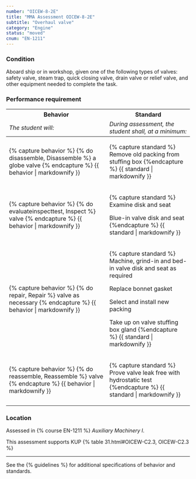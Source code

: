 ```yaml
---
number: "OICEW-8-2E"
title: "MMA Assessment OICEW-8-2E"
subtitle: "Overhaul valve"
category: "Engine"
status: "moved"
cnum: "EN-1211"
---
```

### Condition

Aboard ship or in workshop, given one of the following types of valves: safety valve, steam trap, quick closing valve, drain valve or relief valve, and other equipment needed to complete the task.

### Performance requirement 

<table width='100%' class='Guidelines'>
 <thead>
 <tr>
     <th class='thirty'>Behavior</th>
     <th class='seventy'>Standard</th>
 </tr>
 <tr>
     <td><em>The student will:</em></td>
     <td><em>During assessment, the student shall, at a minimum:</em></td>
 </tr>
 </thead>
 <tbody>
 

<tr><td>

{% capture behavior %}
{% do disassemble, Disassemble %} a globe valve
{% endcapture %}
{{ behavior | markdownify }}

</td><td>

{% capture standard %}
Remove old packing from stuffing box
{%endcapture %}
{{ standard | markdownify }}

</td></tr>



<tr><td>

{% capture behavior %}
{% do evaluateinspecttest, Inspect %} valve
{% endcapture %}
{{ behavior | markdownify }}

</td><td>

{% capture standard %}
Examine disk and seat

Blue-in valve disk and seat
{%endcapture %}
{{ standard | markdownify }}

</td></tr>



<tr><td>

{% capture behavior %}
{% do repair, Repair %} valve as necessary
{% endcapture %}
{{ behavior | markdownify }}

</td><td>

{% capture standard %}
Machine, grind-in and bed-in valve disk and seat as required

Replace bonnet gasket

Select and install new packing

Take up on valve stuffing box gland
{%endcapture %}
{{ standard | markdownify }}

</td></tr>



<tr><td>

{% capture behavior %}
{% do reassemble, Reassemble %} valve
{% endcapture %}
{{ behavior | markdownify }}

</td><td>

{% capture standard %}
Prove valve leak free with hydrostatic test
{%endcapture %}
{{ standard | markdownify }}

</td></tr>



 </tbody>
 </table>

### Location

Assessed in  {% course  EN-1211 %}  *Auxiliary Machinery I*.

This assessment supports KUP {% table 31.html#OICEW-C2.3, OICEW-C2.3 %}

***



See the {% guidelines %} for additional specifications of behavior and standards.